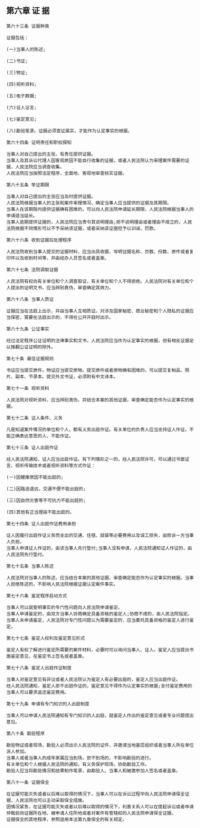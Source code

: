## 第六章 证  据
    
    第六十三条 证据种类
    
    证据包括：
    
    (一)当事人的陈述;
    
    (二)书证;
    
    (三)物证;
    
    (四)视听资料;
    
    (五)电子数据;
    
    (六)证人证言;
    
    (七)鉴定意见;
    
    (八)勘验笔录。证据必须查证属实，才能作为认定事实的根据。
    
    第六十四条 证明责任和职权探知
    
    当事人对自己提出的主张，有责任提供证据。
    当事人及其诉讼代理人因客观原因不能自行收集的证据，或者人民法院认为审理案件需要的证据，人民法院应当调查收集。
    人民法院应当按照法定程序，全面地、客观地审查核实证据。
    
    第六十五条 举证期限
    
    当事人对自己提出的主张应当及时提供证据。
    人民法院根据当事人的主张和案件审理情况，确定当事人应当提供的证据及其期限。
    当事人在该期限内提供证据确有困难的，可以向人民法院申请延长期限，人民法院根据当事人的申请适当延长。
    当事人逾期提供证据的，人民法院应当责令其说明理由;拒不说明理由或者理由不成立的，人民法院根据不同情形可以不予采纳该证据，或者采纳该证据但予以训诫、罚款。
    
    第六十六条 收到证据后处理程序
    
    人民法院收到当事人提交的证据材料，应当出具收据，写明证据名称、页数、份数、原件或者复印件以及收到时间等，并由经办人员签名或者盖章。
    
    第六十七条 法院调取证据
    
    人民法院有权向有关单位和个人调查取证，有关单位和个人不得拒绝。人民法院对有关单位和个人提出的证明文书，应当辨别真伪，审查确定其效力。
    
    第六十八条 当事人质证
    
    证据应当在法庭上出示，并由当事人互相质证。对涉及国家秘密、商业秘密和个人隐私的证据应当保密，需要在法庭出示的，不得在公开开庭时出示。
    
    第六十九条 公证事实
    
    经过法定程序公证证明的法律事实和文书，人民法院应当作为认定事实的根据，但有相反证据足以推翻公证证明的除外。
    
    第七十条 最佳证据规则
    
    书证应当提交原件。物证应当提交原物。提交原件或者原物确有困难的，可以提交复制品、照片、副本、节录本。提交外文书证，必须附有中文译本。
    
    第七十一条 视听资料
    
    人民法院对视听资料，应当辨别真伪，并结合本案的其他证据，审查确定能否作为认定事实的根据。
    
    第七十二条 证人条件、义务
    
    凡是知道案件情况的单位和个人，都有义务出庭作证。有关单位的负责人应当支持证人作证。不能正确表达意思的人，不能作证。
    
    第七十三条 证人出庭作证
    
    经人民法院通知，证人应当出庭作证。有下列情形之一的，经人民法院许可，可以通过书面证言、视听传输技术或者视听资料等方式作证：
    
    (一)因健康原因不能出庭的;
    
    (二)因路途遥远，交通不便不能出庭的;
    
    (三)因自然灾害等不可抗力不能出庭的;
    
    (四)其他有正当理由不能出庭的。
    
    第七十四条 证人出庭作证费用承担
    
    证人因履行出庭作证义务而支出的交通、住宿、就餐等必要费用以及误工损失，由败诉一方当事人负担。
    当事人申请证人作证的，由该当事人先行垫付;当事人没有申请，人民法院通知证人作证的，由人民法院先行垫付。
    
    第七十五条 当事人陈述
    
    人民法院对当事人的陈述，应当结合本案的其他证据，审查确定能否作为认定事实的根据。当事人拒绝陈述的，不影响人民法院根据证据认定案件事实。
    
    第七十六条 鉴定程序启动方式
    
    当事人可以就查明事实的专门性问题向人民法院申请鉴定。
    当事人申请鉴定的，由双方当事人协商确定具备资格的鉴定人;协商不成的，由人民法院指定。
    当事人未申请鉴定，人民法院对专门性问题认为需要鉴定的，应当委托具备资格的鉴定人进行鉴定。
    
    第七十七条 鉴定人权利及鉴定意见形式
    
    鉴定人有权了解进行鉴定所需要的案件材料，必要时可以询问当事人、证人。鉴定人应当提出书面鉴定意见，在鉴定书上签名或者盖章。
    
    第七十八条 鉴定人出庭作证制度
    
    当事人对鉴定意见有异议或者人民法院认为鉴定人有必要出庭的，鉴定人应当出庭作证。
    经人民法院通知，鉴定人拒不出庭作证的，鉴定意见不得作为认定事实的根据;支付鉴定费用的当事人可以要求返还鉴定费用。
    
    第七十九条 申请有专门知识的人出庭制度
    
    当事人可以申请人民法院通知有专门知识的人出庭，就鉴定人作出的鉴定意见或者专业问题提出意见。
    
    第八十条 勘验程序
    
    勘验物证或者现场，勘验人必须出示人民法院的证件，并邀请当地基层组织或者当事人所在单位派人参加。
    当事人或者当事人的成年家属应当到场，拒不到场的，不影响勘验的进行。
    有关单位和个人根据人民法院的通知，有义务保护现场，协助勘验工作。
    勘验人应当将勘验情况和结果制作笔录，由勘验人、当事人和被邀参加人签名或者盖章。
    
    第八十一条 证据保全
    
    在证据可能灭失或者以后难以取得的情况下，当事人可以在诉讼过程中向人民法院申请保全证据，人民法院也可以主动采取保全措施。
    因情况紧急，在证据可能灭失或者以后难以取得的情况下，利害关系人可以在提起诉讼或者申请仲裁前向证据所在地、被申请人住所地或者对案件有管辖权的人民法院申请保全证据。
    证据保全的其他程序，参照适用本法第九章保全的有关规定。